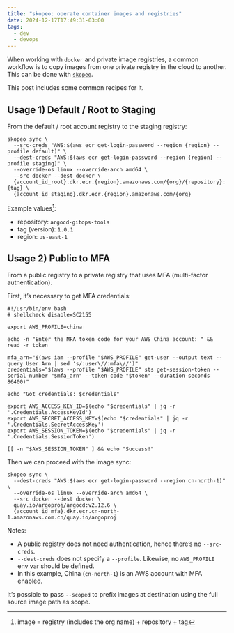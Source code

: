 ```yaml
---
title: "skopeo: operate container images and registries"
date: 2024-12-17T17:49:31-03:00
tags:
  - dev
  - devops
---
```


When working with `docker` and private image registries, a common workflow is to copy images from one private registry in the cloud to another. This can be done with [`skopeo`](https://github.com/containers/skopeo/).

This post includes some common recipes for it.

## Usage 1) Default / Root to Staging

From the default / root account registry to the staging registry:

```shell
skopeo sync \
  --src-creds "AWS:$(aws ecr get-login-password --region {region} --profile default)" \
  --dest-creds "AWS:$(aws ecr get-login-password --region {region} --profile staging)" \
  --override-os linux --override-arch amd64 \
  --src docker --dest docker \
  {account_id_root}.dkr.ecr.{region}.amazonaws.com/{org}/{repository}:{tag} \
  {account_id_staging}.dkr.ecr.{region}.amazonaws.com/{org}
```

Example values[^1]:

- repository: `argocd-gitops-tools`
- tag (version): `1.0.1`
- region: `us-east-1`

[^1]: image = registry (includes the org name) + repository + tag

## Usage 2) Public to MFA

From a public registry to a private registry that uses MFA (multi-factor authentication).

First, it’s necessary to get MFA credentials:

```shell
#!/usr/bin/env bash
# shellcheck disable=SC2155

export AWS_PROFILE=china

echo -n "Enter the MFA token code for your AWS China account: " && read -r token

mfa_arn="$(aws iam --profile "$AWS_PROFILE" get-user --output text --query User.Arn | sed 's/:user\//:mfa\//')"
credentials="$(aws --profile "$AWS_PROFILE" sts get-session-token --serial-number "$mfa_arn" --token-code "$token" --duration-seconds 86400)"

echo "Got credentials: $credentials"

export AWS_ACCESS_KEY_ID=$(echo "$credentials" | jq -r '.Credentials.AccessKeyId')
export AWS_SECRET_ACCESS_KEY=$(echo "$credentials" | jq -r '.Credentials.SecretAccessKey')
export AWS_SESSION_TOKEN=$(echo "$credentials" | jq -r '.Credentials.SessionToken')

[[ -n "$AWS_SESSION_TOKEN" ] && echo "Success!"
```

Then we can proceed with the image sync:

```shell
skopeo sync \
  --dest-creds "AWS:$(aws ecr get-login-password --region cn-north-1)" \
  --override-os linux --override-arch amd64 \
  --src docker --dest docker \
  quay.io/argoproj/argocd:v2.12.6 \
  {account_id_mfa}.dkr.ecr.cn-north-1.amazonaws.com.cn/quay.io/argoproj
```

Notes:

- A public registry does not need authentication, hence there’s no `--src-creds`.
- `--dest-creds` does not specify a `--profile`. Likewise, no `AWS_PROFILE` env var should be defined.
- In this example, China (`cn-north-1`) is an AWS account with MFA enabled.

It’s possible to pass `--scoped` to prefix images at destination using the full source image path as scope.